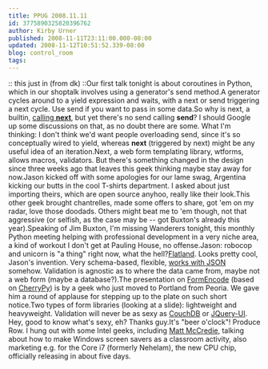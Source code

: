```yaml
---
title: PPUG 2008.11.11
id: 3775890325820396762
author: Kirby Urner
published: 2008-11-11T23:11:00.000-08:00
updated: 2008-11-12T10:51:52.339-08:00
blog: control_room
tags: 
---
```


[](https://blogger.googleusercontent.com/img/b/R29vZ2xl/AVvXsEjrutfB7Ivzm9wYq9limfWLkjkgGT2GiWnOkCRizfaoZ9WrhKjoAGPtgkzWi6wyIXPkWNC3LlVRjglsNirWqrd2B9i1M7Keljginnypny6ws3-4SUkj9bTMFQVQnHNwFsN5bvqb/s1600-h/Screenshot--home-kirby-tecc-hodgepodge.vZome.png):: this just in (from dk) ::Our first talk tonight is about coroutines in Python, which in our shoptalk involves using a generator's send method.A generator cycles around to a yield expression and waits, with a next or send triggering a next cycle.  Use send if you want to pass in some data.[](https://blogger.googleusercontent.com/img/b/R29vZ2xl/AVvXsEgDYRd_IVPjeV-8zS9az1mYKUCIpKs2lMZ6TqYv7v4fTCFOjcTRByo9SVsyt5EO3Join67Slf0UnMRf2dPXxFOONdO3Lh7OZ_SZyHxhCmBElsjQMYRkPUymb6dc6PHMw1NyitWN/s1600-h/coroutine.png)So why is next, a builtin, [calling __next__](http://www.python.org/dev/peps/pep-3114/), but yet there's no send calling __send__?  I should Google up some discussions on that, as no doubt there are some.  What I'm thinking:  I don't think we'd want people overloading send, since it's so conceptually wired to yield, whereas __next__ (triggered by next) might be any useful idea of an iteration.[](https://blogger.googleusercontent.com/img/b/R29vZ2xl/AVvXsEiVzgbrjJk4Tfd5FM5cxVAXU-_Mj7Xt_iqfiYSISWrnP80dt7Xs8alHPauHEyQ2PC4bdmpmpgDa8Bmrtr9GesTt-KPRoZjHLMLL27HhtkgxZQd6CjeEBUQuQqwDRS2ktasqDOOQ/s1600-h/duh.png)Next, a web form templating library, wtforms, allows macros, validators.  But there's something changed in the design since three weeks ago that leaves this geek thinking maybe stay away for now.Jason kicked off with some apologies for our lame swag, Argentina kicking our butts in the cool T-shirts department.  I asked about just importing theirs, which are open source anyhoo, really like their look.This other geek brought chantrelles, made some offers to share, got 'em on my radar, love those doodads. Others might beat me to 'em though, not that aggressive (or selfish, as the case may be -- got Buxton's already this year).Speaking of Jim Buxton, I'm missing Wanderers tonight, this monthly Python meeting helping with professional development in a very niche area, a kind of workout I don't get at Pauling House, no offense.Jason:  robocop and unicorn is "a thing" right now, what the hell?[Flatland](http://discorporate.us/projects/flatland/).  Looks pretty cool, Jason's invention.  Very schema-based, flexible, [works with JSON](http://www.json.org/) somehow.  Validation is agnostic as to where the data came from, maybe not a web form (maybe a database?).The presentation on [FormEncode](http://formencode.org/) (based on [CherryPy](http://www.cherrypy.org/)) is by a geek who just moved to Portland from Peoria.  We gave him a round of applause for stepping up to the plate on such short notice.Two types of form libraries (looking at a slide):  lightweight and heavyweight.  Validation will never be as sexy as [CouchDB](http://incubator.apache.org/couchdb/) or [JQuery-UI](http://ui.jquery.com/).  Hey, good to know what's sexy, eh?  Thanks guy.It's "beer o'clock"!  Produce Row.  I hung out with some Intel geeks, including [Matt McCredie](http://worldgame.blogspot.com/2007/10/ppug-cubespace.html), talking about how to make Windows screen savers as a classroom activity, also marketing e.g. for the Core i7 (formerly Nehelam), the new CPU chip, officially releasing in about five days.[](https://blogger.googleusercontent.com/img/b/R29vZ2xl/AVvXsEjQgEtSPrqihfa9WbwzLXXlKWxodOG71h-GVxy5NAnI3fts1cfhA3z7YbHCTb6g17CNi15bYoZ4j_FXwORZIOFlzxlsD83Y4D6rmszs_4phIW-u656PtneHItSajz7Etstp1jIb/s1600-h/robo8.jpg)